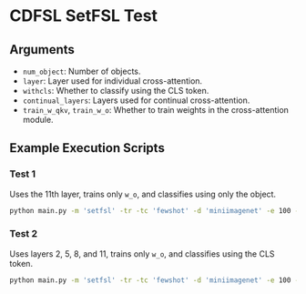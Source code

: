 # CDFSL SetFSL Test

## Arguments
- `num_object`: Number of objects.
- `layer`: Layer used for individual cross-attention.
- `withcls`: Whether to classify using the CLS token.
- `continual_layers`: Layers used for continual cross-attention.
- `train_w_qkv`, `train_w_o`: Whether to train weights in the cross-attention module.

## Example Execution Scripts

### Test 1
Uses the 11th layer, trains only `w_o`, and classifies using only the object.
```bash
python main.py -m 'setfsl' -tr -tc 'fewshot' -d 'miniimagenet' -e 100 -lr 0.1 -bs 256 -opt 'adamW' -log 'set_the_name_of_logfile' -img_size 224 -patch_size 16 -layer 11 -train_w_o
```

### Test 2
Uses layers 2, 5, 8, and 11, trains only `w_o`, and classifies using the CLS token.
```bash
python main.py -m 'setfsl' -tr -tc 'fewshot' -d 'miniimagenet' -e 100 -lr 0.1 -bs 256 -opt 'adamW' -log 'test_layer11_mean' -img_size 224 -patch_size 16 -layer 11 -train_w_o -withcls -continual_layers 2 5 8 11
```

